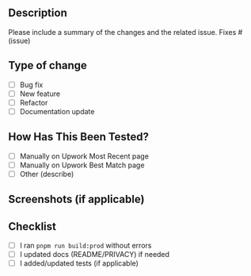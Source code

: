## Description

Please include a summary of the changes and the related issue. Fixes # (issue)

## Type of change
- [ ] Bug fix
- [ ] New feature
- [ ] Refactor
- [ ] Documentation update

## How Has This Been Tested?
- [ ] Manually on Upwork Most Recent page
- [ ] Manually on Upwork Best Match page
- [ ] Other (describe)

## Screenshots (if applicable)

## Checklist
- [ ] I ran `pnpm run build:prod` without errors
- [ ] I updated docs (README/PRIVACY) if needed
- [ ] I added/updated tests (if applicable)
